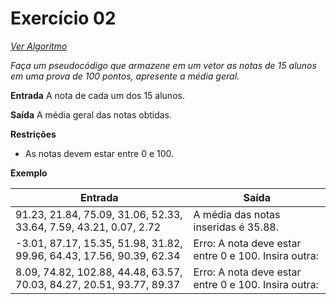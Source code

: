 # Exercício 02

[*Ver Algoritmo*](Algoritmo02.md)


*Faça um pseudocódigo que armazene em um vetor as notas de 15 alunos em uma prova de 100 pontos, apresente a média geral.*

**Entrada**
A nota de cada um dos 15 alunos.

**Saída**
A média geral das notas obtidas.

**Restrições**
- As notas devem estar entre 0 e 100.

**Exemplo**

| Entrada                                           | Saída                                       |
| ------------------------------------------------- | ------------------------------------------- |
| 91.23, 21.84, 75.09, 31.06, 52.33, 33.64, 7.59, 43.21, 0.07, 2.72 | A média das notas inseridas é 35.88. |
| -3.01, 87.17, 15.35, 51.98, 31.82, 99.96, 64.43, 17.56, 90.39, 62.34 | Erro: A nota deve estar entre 0 e 100. Insira outra: |
| 8.09, 74.82, 102.88, 44.48, 63.57, 70.03, 84.27, 20.51, 93.77, 89.37 | Erro: A nota deve estar entre 0 e 100. Insira outra: |
